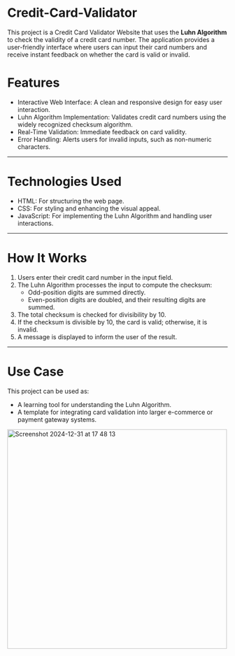 # Credit-Card-Validator

This project is a Credit Card Validator Website that uses the **Luhn Algorithm** to check the validity of a credit card number. The application provides a user-friendly interface where users can input their card numbers and receive instant feedback on whether the card is valid or invalid.

# Features
- Interactive Web Interface: A clean and responsive design for easy user interaction.
- Luhn Algorithm Implementation: Validates credit card numbers using the widely recognized checksum algorithm.
- Real-Time Validation: Immediate feedback on card validity.
- Error Handling: Alerts users for invalid inputs, such as non-numeric characters.

---

# Technologies Used
- HTML: For structuring the web page.
- CSS: For styling and enhancing the visual appeal.
- JavaScript: For implementing the Luhn Algorithm and handling user interactions.

---

# How It Works
1. Users enter their credit card number in the input field.
2. The Luhn Algorithm processes the input to compute the checksum:
   - Odd-position digits are summed directly.
   - Even-position digits are doubled, and their resulting digits are summed.
3. The total checksum is checked for divisibility by 10.
4. If the checksum is divisible by 10, the card is valid; otherwise, it is invalid.
5. A message is displayed to inform the user of the result.

---

# Use Case
This project can be used as:
- A learning tool for understanding the Luhn Algorithm.
- A template for integrating card validation into larger e-commerce or payment gateway systems.




<img width="502" alt="Screenshot 2024-12-31 at 17 48 13" src="https://github.com/user-attachments/assets/281e09ff-548c-4217-978a-d387e2202f8c" />

